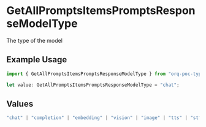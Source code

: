 # GetAllPromptsItemsPromptsResponseModelType

The type of the model

## Example Usage

```typescript
import { GetAllPromptsItemsPromptsResponseModelType } from "orq-poc-typescript-multi-env-version/models/operations";

let value: GetAllPromptsItemsPromptsResponseModelType = "chat";
```

## Values

```typescript
"chat" | "completion" | "embedding" | "vision" | "image" | "tts" | "stt" | "rerank"
```